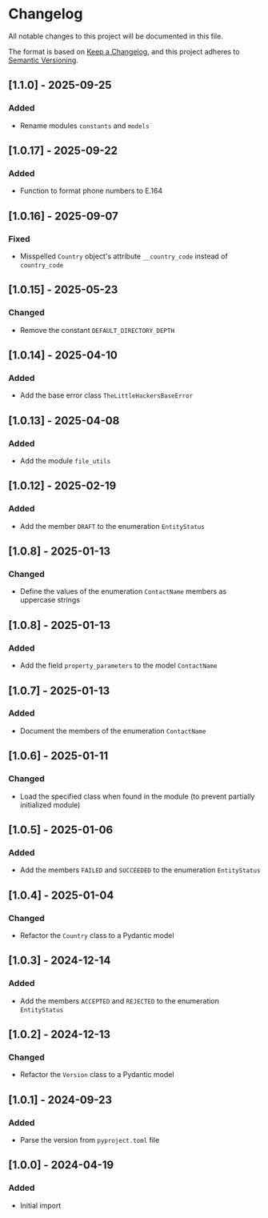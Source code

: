 # Changelog
All notable changes to this project will be documented in this file.

The format is based on [Keep a Changelog](https://keepachangelog.com/en/1.0.0/),
and this project adheres to [Semantic Versioning](https://semver.org/spec/v2.0.0.html).

## [1.1.0] - 2025-09-25
### Added
- Rename modules `constants` and `models`

## [1.0.17] - 2025-09-22
### Added
- Function to format phone numbers to E.164

## [1.0.16] - 2025-09-07
### Fixed
- Misspelled `Country` object's  attribute `__country_code` instead of `country_code`

## [1.0.15] - 2025-05-23
### Changed
- Remove the constant `DEFAULT_DIRECTORY_DEPTH`

## [1.0.14] - 2025-04-10
### Added
- Add the base error class `TheLittleHackersBaseError`

## [1.0.13] - 2025-04-08
### Added
- Add the module `file_utils`

## [1.0.12] - 2025-02-19
### Added
- Add the member `DRAFT` to the enumeration `EntityStatus`

## [1.0.8] - 2025-01-13
### Changed
- Define the values of the enumeration `ContactName` members as uppercase strings

## [1.0.8] - 2025-01-13
### Added
- Add the field `property_parameters` to the model `ContactName`

## [1.0.7] - 2025-01-13
### Added
- Document the members of the enumeration `ContactName`

## [1.0.6] - 2025-01-11
### Changed
- Load the specified class when found in the module (to prevent partially initialized module)

## [1.0.5] - 2025-01-06
### Added
- Add the members `FAILED` and `SUCCEEDED` to the enumeration `EntityStatus`

## [1.0.4] - 2025-01-04
### Changed
- Refactor the `Country` class to a Pydantic model

## [1.0.3] - 2024-12-14
### Added
- Add the members `ACCEPTED` and `REJECTED` to the enumeration `EntityStatus`

## [1.0.2] - 2024-12-13
### Changed
- Refactor the `Version` class to a Pydantic model

## [1.0.1] - 2024-09-23
### Added
- Parse the version from `pyproject.toml` file

## [1.0.0] - 2024-04-19
### Added
- Initial import
